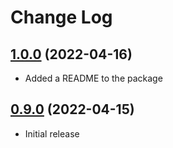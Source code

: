 # Change Log

## [1.0.0](https://github.com/david-04/7-sync/releases/tag/v1.0.0) (2022-04-16)

- Added a README to the package

## [0.9.0](https://github.com/david-04/7-sync/releases/tag/v0.9.0) (2022-04-15)

- Initial release
